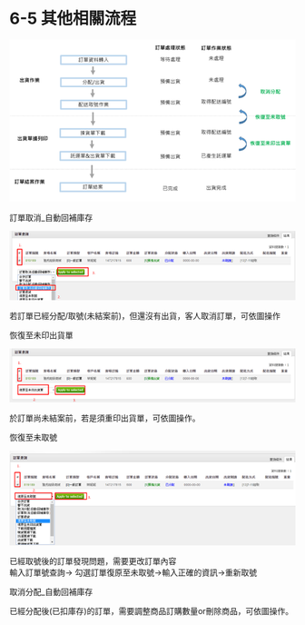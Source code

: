 # 6-5 其他相關流程

![](../.gitbook/assets/image-196.png)

訂單取消\_自動回補庫存

![](../.gitbook/assets/image-78.png)

若訂單已經分配/取號\(未結案前\)，但還沒有出貨，客人取消訂單，可依圖操作

恢復至未印出貨單

![](../.gitbook/assets/image-121.png)

於訂單尚未結案前，若是須重印出貨單，可依圖操作。

恢復至未取號

![](../.gitbook/assets/image-58.png)

已經取號後的訂單發現問題，需要更改訂單內容  
輸入訂單號查詢→ 勾選訂單復原至未取號→輸入正確的資訊→重新取號

取消分配\_自動回補庫存

已經分配後\(已扣庫存\)的訂單，需要調整商品訂購數量or刪除商品，可依圖操作。

